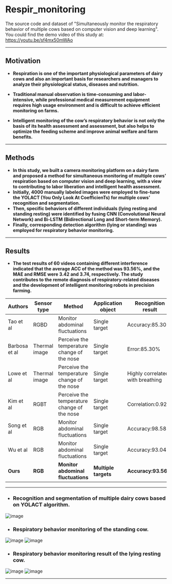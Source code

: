 # Respir_monitoring
The source code and dataset of "Simultaneously monitor the respiratory behavior of multiple cows based on computer vision and deep learning".
You could find the demo video of this study at:  https://youtu.be/sf4mx50mWAo


****

## Motivation
* __Respiration is one of the important physiological parameters of dairy cows and also an important basis for researchers and managers to analyze their physiological status, diseases and nutrition.__

* __Traditional manual observation is time-consuming and labor-intensive, while professional medical measurement equipment requires high usage environment and is difficult to achieve efficient monitoring on farms.__

* __Intelligent monitoring of the cow’s respiratory behavior is not only the basis of its health assessment and assessment, but also helps to optimize the feeding scheme and improve animal welfare and farm benefits.__
****

## Methods
* __In this study, we built a camera monitoring platform on a dairy farm and proposed a method for simultaneous monitoring of multiple cows’ respiration based on computer vision and deep learning, with a view to contributing to labor liberation and intelligent health assessment.__ 
* __Initially, 4000 manually labeled images were employed to fine-tune the YOLACT (You Only Look At CoefficienTs) for multiple cows’ recognition and segmentation.__ 
* __Then, specific behaviors of different individuals (lying resting and standing resting) were identified by fusing CNN (Convolutional Neural Network) and Bi-LSTM (Bidirectional Long and Short-term Memory).__ 
* __Finally, corresponding detection algorithm (lying or standing) was employed for respiratory behavior monitoring.__
****

## Results
* __The test results of 60 videos containing different interference indicated that the average ACC of the method was 93.56%, and the MAE and RMSE were 3.42 and 3.74, respectively. The study contributes to the remote diagnosis of respiratory-related diseases and the development of intelligent monitoring robots in precision farming.__

| Authors                | Sensor type        |Method                                      | Application object        | Recognition result              |
| ---------------------- | ------------------ |----------------------------------------    | ------------------        |--------------------------       |
| Tao et al              |    RGBD            |Monitor abdominal fluctuations              |   Single target           | Accuracy:85.30%                 |
| Barbosa et al          | Thermal image      |Perceive the temperature change of the nose |   Single target           | Error:85.30%                    |
| Lowe et al             | Thermal image      |Perceive the temperature change of the nose |   Single target           | Highly correlated with breathing|
| Kim et al              | RGBT               |Perceive the temperature change of the nose |   Single target           | Correlation:0.92                |
| Song et al             | RGB                |Monitor abdominal fluctuations              |   Single target           | Accuracy:98.58%                 |
| Wu et al               | RGB                |Monitor abdominal fluctuations              |   Single target           | Accuracy:93.04%                 |
|__Ours__                |  __RGB__           | __Monitor abdominal fluctuations__         | __Multiple targets__      | __Accuracy:93.56%__             |
****
* ### Recognition and segmentation of multiple dairy cows based on YOLACT algorithm.
![image](https://user-images.githubusercontent.com/108980498/178104219-9c4bc9e1-6e27-462c-a28e-d868b85017a3.png)
* ### Respiratory behavior monitoring of the standing cow.
![image](https://user-images.githubusercontent.com/108980498/178104268-4fc58338-a1a9-48b1-818e-e71aadb550ce.png)
![image](https://user-images.githubusercontent.com/108980498/178104274-7957b19f-6470-409e-9f47-7fa6a54e4a1a.png)
* ###  Respiratory behavior monitoring result of the lying resting cow.
![image](https://user-images.githubusercontent.com/108980498/178104169-8ee51a3a-ae46-4254-af00-bb9b200f64e6.png)
![image](https://user-images.githubusercontent.com/108980498/178104194-8a0ce1ba-673b-4dd9-8456-fd34ffc7764f.png)
****
